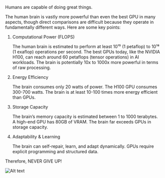 Humans are capable of doing great things.

The human brain is vastly more powerful than even the best GPU in many aspects, though direct comparisons are difficult because they operate in fundamentally different ways. Here are some key points:
1. Computational Power (FLOPS)

    The human brain is estimated to perform at least 10¹⁵ (1 petaflop) to 10¹⁸ (1 exaflop) operations per second.
    The best GPUs today, like the NVIDIA H100, can reach around 60 petaflops (tensor operations) in AI workloads.
    The brain is potentially 10x to 1000x more powerful in terms of raw processing.

2. Energy Efficiency

    The brain consumes only 20 watts of power.
    The H100 GPU consumes 300-700 watts.
    The brain is at least 10-100 times more energy efficient than GPUs.

3. Storage Capacity

    The brain’s memory capacity is estimated between 1 to 1000 terabytes.
    A high-end GPU has 80GB of VRAM.
    The brain far exceeds GPUs in storage capacity.

4. Adaptability & Learning

    The brain can self-repair, learn, and adapt dynamically.
    GPUs require explicit programming and structured data.

Therefore, NEVER GIVE UP!

![Alt text](https://64.media.tumblr.com/677428305a191be6292b953c224eaa14/2b8f60ec92192a15-be/s1280x1920/b8b3531ab88f320d70526e74ddeec55e72692021.gif)

